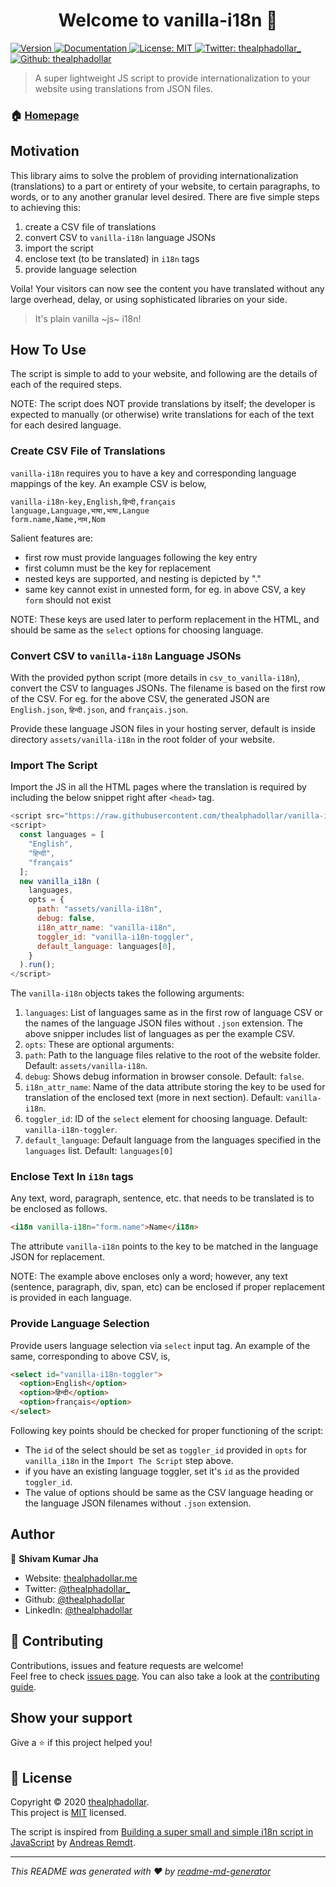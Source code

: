 <h1 align="center">Welcome to vanilla-i18n 👋</h1>
<p>
  <a href="https://www.npmjs.com/package/vanilla-i18n" target="_blank">
    <img alt="Version" src="https://img.shields.io/npm/v/vanilla-i18n.svg">
  </a>
  <a href="https://github.com/thealphadollar/vanilla-i18n/blob/master/README.md" target="_blank">
    <img alt="Documentation" src="https://img.shields.io/badge/documentation-yes-brightgreen.svg" />
  </a>
  <a href="https://github.com/thealphadollar/vanilla-i18n/blob/master/LICENSE" target="_blank">
    <img alt="License: MIT" src="https://img.shields.io/badge/License-MIT-yellow.svg" />
  </a>
  <a href="https://twitter.com/thealphadollar_" target="_blank">
    <img alt="Twitter: thealphadollar_" src="https://img.shields.io/twitter/follow/thealphadollar_.svg?style=social" />
  </a>
  <a href="https://github.com/thealphadollar?tab=followers" target="_blank">
    <img alt="Github: thealphadollar" src="https://img.shields.io/github/followers/thealphadollar.svg?style=social&label=Follow&maxAge=2592000" />
  </a>
</p>

> A super lightweight JS script to provide internationalization to your website using translations from JSON files.

### 🏠 [Homepage](https://github.com/thealphadollar/vanilla-i18n)

## Motivation

This library aims to solve the problem of providing internationalization (translations) to a part or entirety of your website, to certain paragraphs, to words, or to any another granular level desired. There are five simple steps to achieving this: 

1. create a CSV file of translations
2. convert CSV to `vanilla-i18n` language JSONs
3. import the script
4. enclose text (to be translated) in `i18n` tags
5. provide language selection

Voila! Your visitors can now see the content you have translated without any large overhead, delay, or using sophisticated libraries on your side.

> It's plain vanilla ~js~ i18n!

## How To Use

The script is simple to add to your website, and following are the details of each of the required steps.

NOTE: The script does NOT provide translations by itself; the developer is expected to manually (or otherwise) write translations for each of the text for each desired language.

### Create CSV File of Translations

`vanilla-i18n` requires you to have a key and corresponding language mappings of the key. An example CSV is below,

```csv
vanilla-i18n-key,English,हिन्दी,français
language,Language,भाषा,भाषा,Langue
form.name,Name,नाम,Nom
```

Salient features are:

- first row must provide languages following the key entry
- first column must be the key for replacement 
- nested keys are supported, and nesting is depicted by "."
- same key cannot exist in unnested form, for eg. in above CSV, a key `form` should not exist

NOTE: These keys are used later to perform replacement in the HTML, and should be same as the `select` options for choosing language.

### Convert CSV to `vanilla-i18n` Language JSONs

With the provided python script (more details in `csv_to_vanilla-i18n`), convert the CSV to languages JSONs. The filename is based on the first row of the CSV. For eg. for the above CSV, the generated JSON are `English.json`, `हिन्दी.json`, and `français.json`.

Provide these language JSON files in your hosting server, default is inside directory `assets/vanilla-i18n` in the root folder of your website.

### Import The Script

Import the JS in all the HTML pages where the translation is required by including the below snippet right after `<head>` tag.


```javascript
<script src="https://raw.githubusercontent.com/thealphadollar/vanilla-i18n/master/src/vanilla-i18n.min.js"></script>
<script>
  const languages = [
    "English",
    "हिन्दी",
    "français"
  ];
  new vanilla_i18n (
    languages,
    opts = {
      path: "assets/vanilla-i18n",
      debug: false,
      i18n_attr_name: "vanilla-i18n",
      toggler_id: "vanilla-i18n-toggler",
      default_language: languages[0],
    }
  ).run();
</script>
```

The `vanilla-i18n` objects takes the following arguments:

1. `languages`: List of languages same as in the first row of language CSV or the names of the language JSON files without `.json` extension. The above snipper includes list of languages as per the example CSV.
2. `opts`: These are optional arguments:
  1. `path`: Path to the language files relative to the root of the website folder. Default: `assets/vanilla-i18n`.
  2. `debug`: Shows debug information in browser console. Default: `false`.
  3. `i18n_attr_name`: Name of the data attribute storing the key to be used for translation of the enclosed text (more in next section). Default: `vanilla-i18n`.
  4. `toggler_id`: ID of the `select` element for choosing language. Default: `vanilla-i18n-toggler`.
  5. `default_language`: Default language from the languages specified in the `languages` list. Default: `languages[0]`

### Enclose Text In `i18n` tags

Any text, word, paragraph, sentence, etc. that needs to be translated is to be enclosed as follows.

```html
<i18n vanilla-i18n="form.name">Name</i18n>
```

The attribute `vanilla-i18n` points to the key to be matched in the language JSON for replacement.

NOTE: The example above encloses only a word; however, any text (sentence, paragraph, div, span, etc) can be enclosed if proper replacement is provided in each language.

### Provide Language Selection

Provide users language selection via `select` input tag. An example of the same, corresponding to above CSV, is,

```html
<select id="vanilla-i18n-toggler">
  <option>English</option>
  <option>हिन्दी</option>
  <option>français</option>
</select>
```

Following key points should be checked for proper functioning of the script:

- The `id` of the select should be set as `toggler_id` provided in `opts` for `vanilla_i18n` in the `Import The Script` step above.
- if you have an existing language toggler, set it's `id` as the provided `toggler_id`.
- The value of options should be same as the CSV language heading or the language JSON filenames without `.json` extension.

## Author

👤 **Shivam Kumar Jha**

* Website: [thealphadollar.me](https://thealphadollar.me)
* Twitter: [@thealphadollar\_](https://twitter.com/thealphadollar\_)
* Github: [@thealphadollar](https://github.com/thealphadollar)
* LinkedIn: [@thealphadollar](https://linkedin.com/in/thealphadollar)

## 🤝 Contributing

Contributions, issues and feature requests are welcome!<br />Feel free to check [issues page](https://github.com/thealphadollar/vanilla-i18n/issues?q=is%3Aissue+is%3Aopen+sort%3Aupdated-desc). You can also take a look at the [contributing guide](https://github.com/thealphadollar/vanilla-i18n#contributing).

## Show your support

Give a ⭐️ if this project helped you!

## 📝 License

Copyright © 2020 [thealphadollar](https://github.com/thealphadollar).<br />
This project is [MIT](https://github.com/thealphadollar/vanilla-i18n/blob/master/LICENSE) licensed.

The script is inspired from [Building a super small and simple i18n script in JavaScript](https://codeburst.io/translating-your-website-in-pure-javascript-98b9fa4ce427) by [
Andreas Remdt](https://github.com/andreasremdt).

***
_This README was generated with ❤️ by [readme-md-generator](https://github.com/kefranabg/readme-md-generator)_